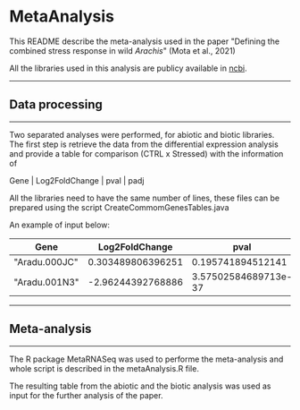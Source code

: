 # MetaAnalysis
This README describe the meta-analysis used in the paper "Defining the combined stress response in wild *Arachis*" (Mota et al., 2021)

All the libraries used in this analysis are publicy available in [ncbi](https://www.ncbi.nlm.nih.gov/bioproject/?term=PRJNA284674).

---
## Data processing 
---
Two separated analyses were performed, for abiotic and biotic libraries. 
The first step is retrieve the data from the differential expression analysis and provide a table for comparison (CTRL x Stressed) with the information of 

Gene | Log2FoldChange | pval | padj

All the libraries need to have the same number of lines, these files can be prepared using the script CreateCommomGenesTables.java

An example of input below: 

Gene | Log2FoldChange | pval | padj
------------ | ------------- | ------------- | -------------
"Aradu.000JC" | 0.303489806396251 | 0.195741894512141 | 0.326509606375421|
"Aradu.001N3" | -2.96244392768886 | 3.57502584689713e-37 | 6.9031995153895e-36

---
## Meta-analysis
---

The R package MetaRNASeq was used to performe the meta-analysis and whole script is described in the metaAnalysis.R file. 

The resulting table from the abiotic and the biotic analysis was used as input for the further analysis of the paper.



